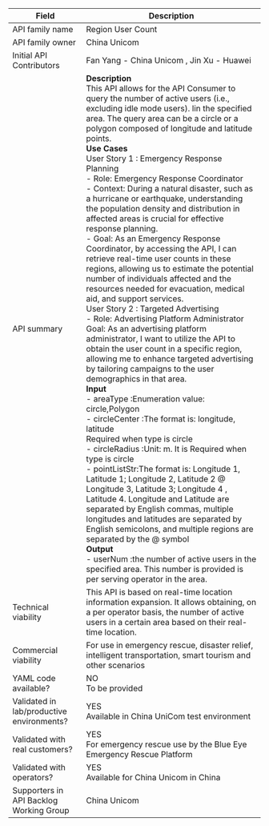 | **Field** | Description | 
| ---- | ----- |
| API family name | Region User Count | 
| API family owner | China Unicom |
| Initial API Contributors | Fan Yang - China Unicom , Jin Xu - Huawei |
| API summary | **Description**     <br>  This API allows for the API Consumer to query the number of active users (i.e., excluding idle mode users). lin the specified area. The query area can be a circle or a polygon composed of longitude and latitude points.    <br>  **Use Cases**     <br>  User Story     1    : Emergency Response Planning    <br> - Role:  Emergency Response Coordinator    <br> - Context: During a natural disaster, such as a hurricane or earthquake, understanding the population density and distribution in affected areas is crucial for effective response planning.    <br>  - Goal: As an Emergency Response Coordinator, by accessing the API, I can retrieve real-time user counts in these regions, allowing us to estimate the potential number of individuals affected and the resources needed for evacuation, medical aid, and support services.    <br>  User Story     2    : Targeted Advertising    <br> - Role: Advertising Platform Administrator    <br>  Goal: As an advertising platform administrator, I want to utilize the API to obtain the user count in a specific region, allowing me to enhance targeted advertising by tailoring campaigns to the user demographics in that area.     <br>  **Input**     <br>  - areaType    :Enumeration value: circle,Polygon    <br> - circleCenter     :The format is: longitude, latitude    <br>  Required when type is circle    <br>  - circleRadius :Unit: m. It is Required when type is circle    <br>  - pointListStr:The format is: Longitude 1, Latitude 1; Longitude 2, Latitude 2 @ Longitude 3, Latitude 3; Longitude 4 , Latitude 4. Longitude and Latitude are separated by English commas, multiple longitudes and latitudes are separated by English semicolons, and multiple regions are separated by the @ symbol    <br>  **Output**    <br>- userNum :the number of active users in the specified area. This number is provided is per serving operator in the area. <br>|
| Technical viability | This API is based on real-time location information expansion. It allows obtaining, on a per operator basis, the number of active users in a certain area based on their real-time location. |
| Commercial viability | For use in emergency rescue, disaster relief, intelligent transportation, smart tourism and other scenarios| 
| YAML code available? | NO<br>To be provided  |
| Validated in lab/productive environments? | YES<br>Available in China UniCom test environment |
| Validated with real customers? | YES<br>For emergency rescue use by the Blue Eye Emergency Rescue Platform |
| Validated with operators? | YES<br>Available for China Unicom in China |
| Supporters in API Backlog Working Group | China Unicom |
